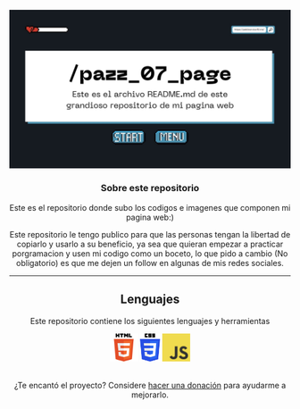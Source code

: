 <div align="center">
<p align="justify/left/right/center">
<img src="https://github.com/Pazz07/pazz_07_page/blob/gh-pages/img/tarjeta_de_presentacion_page07.jpg">

### Sobre este repositorio

Este es el repositorio donde subo los codigos e imagenes que componen mi pagina web:)

Este repositorio le tengo publico para que las personas tengan la libertad de copiarlo y usarlo a su beneficio, ya sea que quieran empezar a practicar porgramacion y usen mi codigo como un boceto, lo que pido a cambio (No obligatorio) es que me dejen un follow en algunas de mis redes sociales.

---

<h2 align="center">Lenguajes</h2>
<p align="center">Este repositorio contiene los siguientes lenguajes y herramientas</p>

<div align="center">
<img src='https://github.com/Pazz07/Pazz07/blob/main/img/Image_Logo_Html.png' height='50px'>
<img src='https://github.com/Pazz07/Pazz07/blob/main/img/Image_Logo_Css.png' height='50px'>
<img src='https://github.com/Pazz07/Pazz07/blob/main/img/Image_Logo_Js.jpg' height='50px'>
</div></br>

¿Te encantó el proyecto? Considere [hacer una donación](#) para ayudarme a mejorarlo.

</div>
